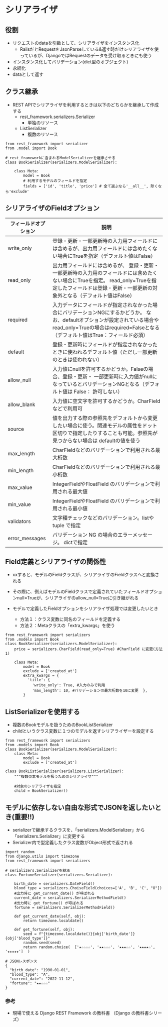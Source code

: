 # シリアライザ
## 役割
- リクエストのdataを引数として、シリアライザをインスタンス化
  - RailsだとRequestをJsonParseしている&返す時だけシリアライザを使っているが、DjangoではRequestのデータを受け取るときにも使う
- インスタンス化してバリデーション(dict型のオブジェクト)
- 永続化
- dataとして返す

## クラス継承
- REST APIでシリアライザを利用するときは以下のどちらかを継承して作成する
  - rest_framework.serializers.Serializer
    - 単独のリソース
  - ListSerializer
    - 複数のリソース
```
from rest_framework import serializer
from .model import Book

# rest_frameworkに含まれるModelSerializerを継承させる
class BookSerializer(serializers.ModelSerializer):
    
    class Meta:
        model = Book
        # 利用するモデルのフィールドを指定
        fields = ['id', 'title', 'price'] # 全て選ぶなら'__all__', 除くなら'exclude' 
```

## シリアライザのFieldオプション

|フィールドオプション|説明|
|-|-|
|write_only|登録・更新・一部更新時の入力用フィールドには含めるが、出力用フィールドには含めたくない場合にTrueを指定（デフォルト値はFalse）|
|read_only|出力用フィールドには含めるが、 登録・更新・一部更新時の入力用のフィールドには含めたくない場合にTrueを指定。 read_only=Trueを指定したフィールドは登録・更新・一部更新の対象外となる（デフォルト値はFalse）|
|required|入力データにフィールドが指定されなかった場合にバリデーションNGにするかどうか。 なお、defaultオプションが設定されている場合やread_only=Trueの場合はrequired=Falseとなる（デフォルト値はTrue：フィールド必須）|
|default|登録・更新時にフィールドが指定されなかったときに使われるデフォルト値（ただし一部更新のときは使われない）|
|allow_null|入力値にnullを許可するかどうか。Falseの場合、登録・更新・ 一部更新時に入力値がnullになっているとバリデーションNGとなる（デフォルト値は False： 許可しない）|
|allow_blank|入力値に空文字を許可するかどうか。CharField などで利用可|
|source|値を出力する際の参照先をデフォルトから変更したい場合に使う。関連モデルの属性をドット区切りで指定したりすることも可能。参照先が見つからない場合は defaultの値を使う|
|max_length|CharFieldなどのバリデーションで利用される最大桁数|
|min_length|CharFieldなどのバリデーションで利用される最小桁数|
|max_value|IntegerFieldやFloatField のバリデーションで利用される最大値|
|min_value|IntegerFieldやFloatField のバリデーションで利用される最小値|
|validators|文字種チェックなどのバリデーション。listやtuple で指定|
|error_messages|バリデーション NG の場合のエラーメッセージ。 dictで指定|

## Field定義とシリアライザの関係性
- xxすると、モデルのFieldクラスが、シリアライザのFieldクラスへと変換される
- その際に、例えばモデルのFieldクラスで定義されていたフィールドオプションnull=Trueが、シリアライザのallow_null=Trueに引き継がれる

- モデルで定義したFieldオプションをシリアライザ処理では変更したいとき
  - 方法１：クラス変数に同名のフィールドを定義する
  - 方法２：Metaクラスの「extra_kwargs」を使う
```
from rest_framework import serializers
from .models import Book
class BookSerializer(serializers.ModelSerializer):
    price = serializers.CharField(read_only=True) #CharField に変更(方法1)

    class Meta:
        model = Book
        exclude = ['created_at']
        extra_kwargs = {
          'title': {  
            'write_only': True, #入力のみで利用
            'max_length': 10, #バリデーションの最大桁数を10に変更  },
        } 
```

## ListSerializerを使用する
- 複数のBookモデルを扱うためのBookListSerializer
- childというクラス変数に１つのモデルを返すシリアライザーを設定する
```
from rest_framework import serializers
from .models import Book
class BookSerializer(serializers.ModelSerializer):
    class Meta:
        model = Book
        exclude = ['created_at']

class BookListSerializer(serializers.ListSerializer):
    """複数の本モデルを扱うためのシリアライザ"""
    
    #対象のシリアライザを指定
    child = BookSerializer()
```

## モデルに依存しない自由な形式でJSONを返したいとき(重要!!)
- serializerで継承するクラスを、「serializers.ModelSerializer」から「serializers.Serializer」に変更する
- Serializer内で型定義したクラス変数がObject形式で返される
```
import random
from django.utils import timezone
from rest_framework import serializers

# serializers.Serializerを継承
class FortuneSerializer(serializers.Serializer):
    
    birth_date = serializers.DateField()
    blood_type = serializers.ChoiseField(choices=['A', 'B', 'C', "O"])
    #出力時に get_current_date() が呼ばれる
    current_date = serializers.SerializerMethodField()
    #出力時に get_fortune() が呼ばれる
    fortune = serializers.SerializerMethodField()
    
    def get_current_date(self, obj):
        return timezone.localdate()
        
    def get_fortune(self, obj):
        seed = f"{timezone.localdate()}{obj['birth_date']}{obj['blood_type']}"
        random.seed(seed)
        return random.choice(  ['★☆☆☆☆', '★★☆☆☆', '★★★☆☆', '★★★★☆', '★★★★★']  ) 

# JSONレスポンス
{
  "birth_date": "1990-01-01",
  "blood_type": "A",
  "current_date": "2022-11-12",
  "fortune": "★★☆☆☆"
} 
```

### 参考
- 現場で使える Django REST Framework の教科書 （Django の教科書シリーズ）